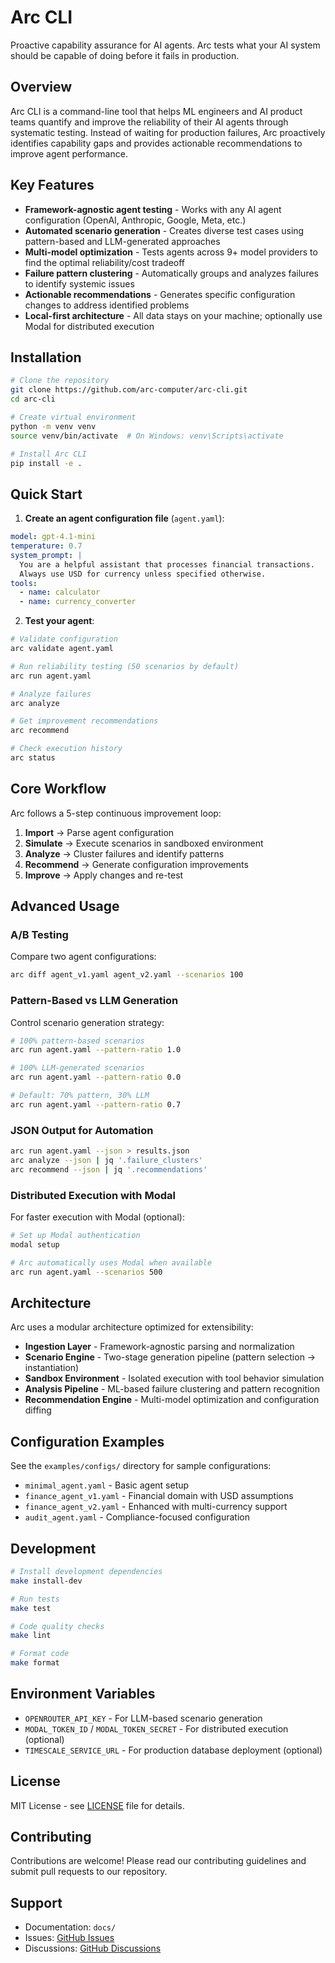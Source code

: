 # Arc CLI

Proactive capability assurance for AI agents. Arc tests what your AI system should be capable of doing before it fails in production.

## Overview

Arc CLI is a command-line tool that helps ML engineers and AI product teams quantify and improve the reliability of their AI agents through systematic testing. Instead of waiting for production failures, Arc proactively identifies capability gaps and provides actionable recommendations to improve agent performance.

## Key Features

- **Framework-agnostic agent testing** - Works with any AI agent configuration (OpenAI, Anthropic, Google, Meta, etc.)
- **Automated scenario generation** - Creates diverse test cases using pattern-based and LLM-generated approaches
- **Multi-model optimization** - Tests agents across 9+ model providers to find the optimal reliability/cost tradeoff
- **Failure pattern clustering** - Automatically groups and analyzes failures to identify systemic issues
- **Actionable recommendations** - Generates specific configuration changes to address identified problems
- **Local-first architecture** - All data stays on your machine; optionally use Modal for distributed execution

## Installation

```bash
# Clone the repository
git clone https://github.com/arc-computer/arc-cli.git
cd arc-cli

# Create virtual environment
python -m venv venv
source venv/bin/activate  # On Windows: venv\Scripts\activate

# Install Arc CLI
pip install -e .
```

## Quick Start

1. **Create an agent configuration file** (`agent.yaml`):

```yaml
model: gpt-4.1-mini
temperature: 0.7
system_prompt: |
  You are a helpful assistant that processes financial transactions.
  Always use USD for currency unless specified otherwise.
tools:
  - name: calculator
  - name: currency_converter
```

2. **Test your agent**:

```bash
# Validate configuration
arc validate agent.yaml

# Run reliability testing (50 scenarios by default)
arc run agent.yaml

# Analyze failures
arc analyze

# Get improvement recommendations
arc recommend

# Check execution history
arc status
```

## Core Workflow

Arc follows a 5-step continuous improvement loop:

1. **Import** → Parse agent configuration
2. **Simulate** → Execute scenarios in sandboxed environment
3. **Analyze** → Cluster failures and identify patterns
4. **Recommend** → Generate configuration improvements
5. **Improve** → Apply changes and re-test

## Advanced Usage

### A/B Testing

Compare two agent configurations:

```bash
arc diff agent_v1.yaml agent_v2.yaml --scenarios 100
```

### Pattern-Based vs LLM Generation

Control scenario generation strategy:

```bash
# 100% pattern-based scenarios
arc run agent.yaml --pattern-ratio 1.0

# 100% LLM-generated scenarios
arc run agent.yaml --pattern-ratio 0.0

# Default: 70% pattern, 30% LLM
arc run agent.yaml --pattern-ratio 0.7
```

### JSON Output for Automation

```bash
arc run agent.yaml --json > results.json
arc analyze --json | jq '.failure_clusters'
arc recommend --json | jq '.recommendations'
```

### Distributed Execution with Modal

For faster execution with Modal (optional):

```bash
# Set up Modal authentication
modal setup

# Arc automatically uses Modal when available
arc run agent.yaml --scenarios 500
```

## Architecture

Arc uses a modular architecture optimized for extensibility:

- **Ingestion Layer** - Framework-agnostic parsing and normalization
- **Scenario Engine** - Two-stage generation pipeline (pattern selection → instantiation)
- **Sandbox Environment** - Isolated execution with tool behavior simulation
- **Analysis Pipeline** - ML-based failure clustering and pattern recognition
- **Recommendation Engine** - Multi-model optimization and configuration diffing

## Configuration Examples

See the `examples/configs/` directory for sample configurations:

- `minimal_agent.yaml` - Basic agent setup
- `finance_agent_v1.yaml` - Financial domain with USD assumptions
- `finance_agent_v2.yaml` - Enhanced with multi-currency support
- `audit_agent.yaml` - Compliance-focused configuration

## Development

```bash
# Install development dependencies
make install-dev

# Run tests
make test

# Code quality checks
make lint

# Format code
make format
```

## Environment Variables

- `OPENROUTER_API_KEY` - For LLM-based scenario generation
- `MODAL_TOKEN_ID` / `MODAL_TOKEN_SECRET` - For distributed execution (optional)
- `TIMESCALE_SERVICE_URL` - For production database deployment (optional)

## License

MIT License - see [LICENSE](LICENSE) file for details.

## Contributing

Contributions are welcome! Please read our contributing guidelines and submit pull requests to our repository.

## Support

- Documentation: `docs/`
- Issues: [GitHub Issues](https://github.com/arc-computer/arc-cli/issues)
- Discussions: [GitHub Discussions](https://github.com/arc-computer/arc-cli/discussions)